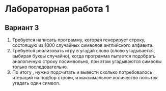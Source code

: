 # Лабораторная работа 1
## Вариант 3
1. Требуется написать программу, которая генерирует строку, состоящую из 1000 случайных символов английского алфавита.
2. Требуется реализовать игру в угадай слово (слово угадывается, выбирая буквы случайно), когда программа пытается подобрать аналогичную строку посимвольно, при этом угадываются символы только последовательно.
3. По итогу , нужно подсчитать и вывести сколько потребовалось итераций на подбор строки, и максимальное количество попыток угадать один символ.
